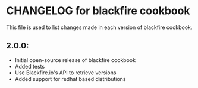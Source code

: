 # CHANGELOG for blackfire cookbook

This file is used to list changes made in each version of blackfire cookbook.

## 2.0.0:

* Initial open-source release of blackfire cookbook
* Added tests
* Use Blackfire.io's API to retrieve versions
* Added support for redhat based distributions
